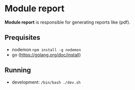 # Module report

**Module report** is responsible for generating reports like (pdf).


## Prequisites
- nodemon `npm install -g nodemon`
- go (https://golang.org/doc/install)

## Running
- development: `/bin/bash ./dev.sh`